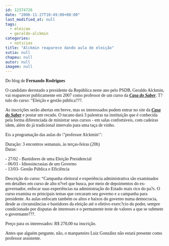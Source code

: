 ```yaml
---
id: 12374726
date: "2006-11-27T10:49:00+00:00"
last_modified_at: null
tags:
  - eleicao
  - geraldo-alckmin
categories:
  - noticias
title: "Alckmin reaparece dando aula de eleição"
sutia: null
chapeu: null
autor: null
imagem: null
---
```

<p><P><FONT face=Verdana>Do blog de <STRONG>Fernando Rodrigues</STRONG></FONT></P></p>
<p><P><FONT face=Verdana>O candidato derrotado a presidente da República neste ano pelo PSDB, Geraldo Alckmin, vai reaparecer publicamente em 2007 como professor de um curso da <STRONG><EM><A href=\"https://www.casadosaber.com.br/\" target=_blank>Casa do Saber</A></EM></STRONG></FONT><FONT face=Verdana>. T?tulo do curso: “Eleição e gestão pública???.</FONT></P></p>
<p><P><FONT face=Verdana>As inscrições serão abertas em breve, mas os interessados podem entrar no site da <STRONG><EM><A href=\"https://www.casadosaber.com.br/\" target=_blank>Casa do Saber</A></EM></STRONG>&nbsp;</FONT><FONT face=Verdana>e postar um recado. O tucano dará 3 palestras na instituição que é conhecida pela forma diferenciada de ministrar seus cursos - em salas confortáveis, com cadeiras idem, além do já tradicional intervalo para uma taça de vinho.</FONT></P></p>
<p><P><FONT face=Verdana>Eis a programação das aulas do \"professor Alckmin\":</FONT></P></p>
<p><P><FONT face=Verdana>Duração: 3 encontros semanais, às terças-feiras (20h)<BR>Datas:</FONT></P></p>
<p><P><FONT face=Verdana>- 27/02 - Bastidores de uma Eleição Presidencial<BR>- 06/03 - Idiossincrasias de um Governo<BR>- 13/03- Gestão Pública e Eficiência</FONT></P></p>
<p><P><FONT face=Verdana>Descrição do curso: “Campanha eleitoral e experiência administrativa são examinados em detalhes em curso de alto n?vel que busca, por meio de depoimentos do ex-governador, enfocar suas experiências na administração do Estado mais rico do pa?s. O curso examina os principais temas que cercaram seu governo e a campanha para presidente. As aulas enfocam também os altos e baixos do governo numa democracia, desde as circunstâncias e bastidores da eleição até o efetivo exerc?cio do poder, sempre condicionado por disputas de interesses e o permanente teste de valores a que se submete o governante???.</FONT></P></p>
<p><P><FONT face=Verdana>Preço para os interessados: R$ 270,00 na inscrição.</FONT></P></p>
<p><P><FONT face=Verdana>Antes que alguém pergunte, não, o marqueteiro Luiz González não estará presente como professor assistente.</FONT></P> </p>
